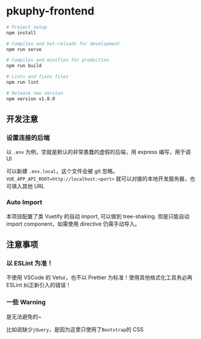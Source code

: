 # pkuphy-frontend

```bash
# Project setup
npm install

# Compiles and hot-reloads for development
npm run serve

# Compiles and minifies for production
npm run build

# Lints and fixes files
npm run lint

# Release new version
npm version v1.0.0
```

## 开发注意

### 设置连接的后端

以 `.env` 为例，空就是默认的非常愚蠢的虚假的后端，用 express 编写，用于调 UI

可以新建 `.env.local`，这个文件会被 git 忽略。`VUE_APP_API_ROOT=http://localhost:<port>` 就可以对接的本地开发服务器，也可填入其他 URL

### Auto Import

本项目配置了类 Vuetify 的自动 import, 可以做到 tree-shaking. 但是只能自动 import component，如需使用 directive 仍需手动导入。

## 注意事项

### 以 ESLint 为准！

不使用 VSCode 的 Vetur，也不以 Prettier 为标准！使用其他格式化工具务必再 ESLint 纠正新引入的错误！

### 一些 Warning

是无法避免的\~

比如说缺少`jQuery`，是因为这里只使用了`Bootstrap`的 CSS
